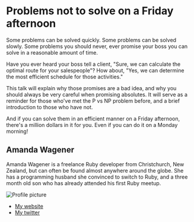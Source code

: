 # Problems not to solve on a Friday afternoon

Some problems can be solved quickly.
Some problems can be solved slowly.
Some problems you should never, ever promise your boss you can solve in a reasonable amount of time.

Have you ever heard your boss tell a client, "Sure, we can calculate the optimal route for your salespeople"? How about, "Yes, we can determine the most efficient schedule for those activities."

This talk will explain why those promises are a bad idea, and why you should always be very careful when promising absolutes. It will serve as a reminder for those who've met the P vs NP problem before, and a brief introduction to those who have not. 

And if you can solve them in an efficient manner on a Friday afternoon, there's a million dollars in it for you. Even if you can do it on a Monday morning!

## Amanda Wagener

Amanda Wagener is a freelance Ruby developer from Christchurch, New Zealand, but can often be found almost anywhere around the globe. She has a programming husband she convinced to switch to Ruby, and a three month old son who has already attended his first Ruby meetup. 

![Profile picture](https://raw.github.com/rubyaustralia/rubyconfau-2014-cfp/master/talk-amanda_wagener-the_parental_programmer/profile_picture.jpg)

- [My website](http://awagener.com)
- [My twitter](https://twitter.com/a_wagener)
